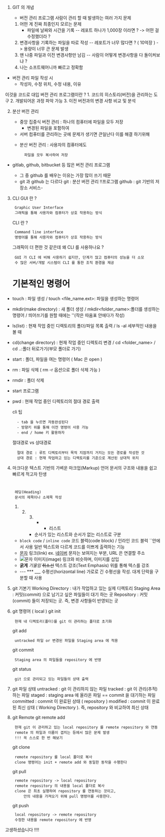 1. GIT 의 개념
   
   - 버전 관리 프로그램
     사람이 관리 할 때 발생하는 여러 가지 문제    
   1. 어떤 게 진짜 최종인지 모르는 문제    
      - 파일에 날짜와 시간을 기록
        -- 레포트 하나가 1,000장 이라면 ?
        -> 어떤 걸 수정했더라 ?
   2. 변경사항을 기록하는 파일을 따로 작성
      -- 레포트가 너무 많다면 ? ( 10억장 )
       -> 용량이 너무 큰 문제 발생
   3. 맨 나중 파일과 이전 변경사항만 남김
      -- 사람이 어떻게 변경사항을 다 돌이켜보냐 ?
   4. 나는 소프트웨어니까 빠르고 정확함
* 버전 관리 파일 작성 시
  - 작성자, 수정 위치, 수정 내용, 이유

이것을 코드로 대입
    버전 관리 프로그램이란 ?
    1. 코드의 히스토리(버전)을 관리하는 도구
    2. 개발되어온 과정 파악 가능
    3. 이전 버전과의 변경 사항 비교 및 분석

2. 분산 버전 관리
   
   * 중앙 집중식 버전 관리
       : 하나의 컴퓨터에 파일을 모두 저장
     - 변경된 파일을 포함하여
   - 서버 컴퓨터를 관리하는 곳에 문제가 생기면
       큰일난다
     이를 해결 하기위해
   * 분산 버전 관리
       : 사용자의 컴퓨터에도
     
           파일을 모두 복사하여 저장
* gitlab, github, bitbucket 등 많은 버전 관리 프로그램
  
  - 그 중 github 를 배우는 이유는
      가장 많이 쓰기 때문
  * git 과 github 는 다르다
      git : 분산 버전 관리 !!프로그램
      github : git 기반의 저장소 서비스-
3. CLI
    GUI 란 ?
   
        Graphic User Interface
        그래픽을 통해 사용자와 컴퓨터가 상호 작용하는 방식
   
    CLI 란 ?
   
        Command line interface
        명령어를 통해 사용자와 컴퓨터가 상호 작용하는 방식
   
    그래픽이 더 편한 것 같은데 왜 CLI 를 사용하나요 ?
   
        GUI 가 CLI 에 비해 사용하기 쉽지만, 단계가 많고 컴퓨터의 성능을 더 소모
        수 많은 서버/개발 시스템이 CLI 를 통한 조직 환경을 제공
   
   # 기본적인 명령어
- touch : 파일 생성 / touch <file_name.ext>: 파일을 생성하는 명령어

- mkdir(make directory) : 새 폴더 생성 / mkdir<folder_name>:폴더를 생성하는 명령어 / 띄어쓰기를 원할 때에는 ''(작은 따옴표 안에다가 작성)

- ls(list) : 현재 작업 중인 디렉토리의 폴더/파일 목록 출력 / ls -al 세부적인 내용을 볼 때

- cd(change directory) : 현재 작업 중인 디렉토리 변경 / cd <folder_name> / cd ..:폴더 뒤로가기(부모 폴더로 가기)

- start : 폴더, 파일을 여는 명령어 ( Mac 은 open )

- rm : 파일 삭제 ( rm -r 옵션으로 폴더 삭제 가능 ) 

- rmdir : 폴더 삭제

- start 프로그램 

- pwd : 현재 작업 중인 디렉토리의 절대 경로 출력
  
    cli 팁
  
        - tab 을 누르면 자동완성된다
        - 방향키 위를 통해 이전 명령어 사용 가능
        - end / home 키 활용하자
  
    절대경로 vs 상대경로
  
        절대 경로 : 루트 디렉토리부터 목적 지점까지 거치는 모든 경로를 작성한 것
        상대 경로 : 현재 작업하고 있는 디렉토리를 기준으로 계산된 상대적 위치
4. 마크다운
    텍스트 기반의 가벼운 마크업(Markup) 언어
    문서의 구조와 내용을 쉽고 빠르게 적고자 탄생
   
   # 
   
        헤딩(Heading)
        문서의 제목이나 소제목 작성
   
   1. 2. 3. * - 리스트
         - 순서가 있는 리스트와 순서가 없는 리스트로 구분
   - ```block code``` / `inline code`
       코드 블럭(code block) / 인라인 코드 블럭 ``안에서 사용
       일반 텍스트와 다르게 코드를 이쁘게 출력하는 기능
   - [문자](URL)
       링크(link) ex. [네이버](http://www.naver.com)
       문자는 보여지는 부분, URL 은 연결할 주소
   - ![문자](IMG_URL)
       이미지(image)
       링크와 비슷하며, 이미지를 삽입
   - **굵게** *기울임* ~~취소선~~
       텍스트 강조(Text Emphasis)
       위를 통해 텍스를 강조
   - --- *** ___
       수평선(horizontal line)
       가로로 긴 수평선을 작성. 대게 단락을 구분할 때 사용

5. git 기본기
    Working Directory : 내가 작업하고 있는 실제 디렉토리
    Staging Area : 커밋(commit) 으로 남기고 싶은 파일들이 대기 하는 곳
    Repository : 커밋(commit) 들이 저장되는 곳. 즉, 변경 사항들이 반영되는 곳

6. git 명령어 ( local )
    git init
   
        현재 내 디렉토리(폴더)를 git 이 관리하는 폴더로 초기화
   
    git add
   
        untracked 파일 or 변경된 파일을 Staging area 에 적용
   
    git commit
   
        Staging area 의 파일들을 repository 에 반영
   
    git status
   
        git 으로 관리되고 있는 파일들의 상태 출력

7. git 파일 상태
    untracked : git 이 관리하지 않는 파일
    tracked : git 이 관리(추적) 하는 파일
    staged : staging area 에 올라온 파일 == commit 을 대기하는 파일
    committed : commit 이 완료된 상태 ( repository )
    modified : commit 이 완료된 최신 상태 ( Working Directory ). 즉, repository 와 비교하여 최신 상태

8. git Remote
    git remote add
   
        현재 git 이 관리하고 있는 local repository 를 remote repository 와 연동
        remote 의 파일과 이름이 겹치는 등에서 많은 문제 발생
        !!! 꼭 스스로 한 번 해보기
   
    git clone
   
        remote repository 를 local 폴더로 복사
        clone 명령어는 init + remote add 와 동일한 동작을 수행한다
   
    git pull
   
        remote repository -> local repository
        remote repository 의 내용을 local 폴더로 복사
        clone 은 최초 실행하여 repository 를 연동하는 것이고,
            안의 내용을 가져오기 위해 pull 명령어를 사용한다.
   
    git push
   
        local repository -> remote repository
        수정한 내용을 remote repository 에 반영

고생하셨습니다 !!!!
